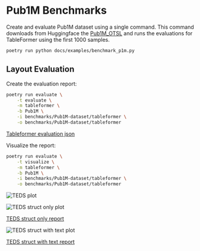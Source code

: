 # Pub1M Benchmarks

Create and evaluate Pub1M dataset using a single command. This command downloads from Huggingface the [Pub1M_OTSL](https://huggingface.co/datasets/ds4sd/Pub1M_OTSL) and runs the evaluations for TableFormer using the first 1000 samples. 

```sh
poetry run python docs/examples/benchmark_p1m.py
```

## Layout Evaluation

Create the evaluation report:

```sh
poetry run evaluate \
    -t evaluate \
    -m tableformer \
    -b Pub1M \
    -i benchmarks/Pub1M-dataset/tableformer \
    -o benchmarks/Pub1M-dataset/tableformer
```

[Tableformer evaluation json](evaluations/Pub1M/evaluation_Pub1M_tableformer.json)

Visualize the report:

```sh
poetry run evaluate \
    -t visualize \
    -m tableformer \
    -b Pub1M \
    -i benchmarks/Pub1M-dataset/tableformer \
    -o benchmarks/Pub1M-dataset/tableformer
```

![TEDS plot](evaluations/Pub1M/evaluation_Pub1M_tableformer-delta_row_col.png)

![TEDS struct only plot](evaluations/Pub1M/evaluation_Pub1M_tableformer_TEDS_struct-only.png)

[TEDS struct only report](evaluations/Pub1M/evaluation_Pub1M_tableformer_TEDS_struct-only.txt)

![TEDS struct with text plot](evaluations/Pub1M/evaluation_Pub1M_tableformer_TEDS_struct-with-text.png)

[TEDS struct with text report](evaluations/Pub1M/evaluation_Pub1M_tableformer_TEDS_struct-with-text.txt)
